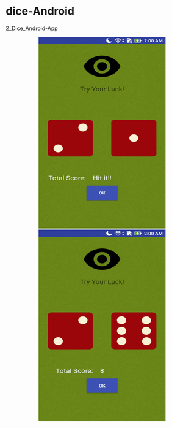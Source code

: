 # dice-Android
2_Dice_Android-App

<div align="center">
    <img src="/images/img1.jpg" width="333px" height="500px" </img>
  <br/>
    <img src="/images/img2.jpg" width="333px" height="500px" </img>
</div>
